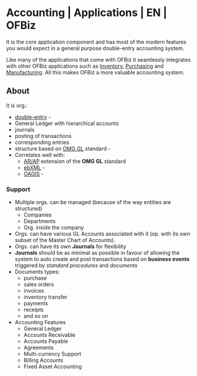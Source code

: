 # Accounting | Applications | EN | OFBiz
It is the core application component and has most of the modern features you would expect in a general purpose double-entry accounting system.

Like many of the applications that come with OFBiz it seamlessly integrates with other OFBiz applications such as [Inventory](../inventory/README.md), [Purchasing](../purchasing/README.md) and [Manufacturing](../manufacturing/README.md). All this makes OFBiz a more valuable accounting system.

## About
It is org.: 
- [double-entry](https://en.wikipedia.org/wiki/Double-entry_bookkeeping) - 
- General Ledger with hierarchical accounts
- journals
- posting of transactions
- corresponding entries
- structure based on [OMG GL](https://www.omg.org/) standard - 
- Correlates well with: 
    - [AR/AP](https://www.zoho.com/books/articles/accounts-receivable-accounts-payable-guide.html) extension of the **OMG GL** standard
    - [ebXML](http://www.ebxml.org/) - 
    - [OAGIS](https://oagi.org/) - 
### Support
- Multiple orgs. can be managed (because of the way entities are structured)
    - Companies
    - Departments
    - Org. inside the company
- Orgs. can have various GL Accounts associated with it (op. with its own subset of the Master Chart of Accounts).
- Orgs. can have its own **Journals** for flexibility
- **Journals** should be as minimal as possible in favour of allowing the system to auto create and post transactions based on **business events** triggered by *standard procedures* and *documents*
- Documents types: 
    - purchase
    - sales orders
    - invoices
    - inventory transfer
    - payments
    - receipts
    - and so on
- Accounting Features
    - General Ledger
    - Accounts Receivable
    - Accounts Payable
    - Agreements
    - Multi-currency Support
    - Billing Accounts
    - Fixed Asset Accounting 


